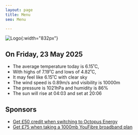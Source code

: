 ```yaml
---
layout: page
title: Menu
seo: Menu

---
```


![Logo](/images/logo.jpg){:width="832px"}

<!-- weather_marker starts -->
## On Friday, 23 May 2025

- The average temperature today is 6.15˚C,
- With highs of 7.19˚C and lows of 4.82˚C,
- It may feel like 6.15˚C with clear sky
- The wind speed is 0.89m/s and visibility is 10000m
- The pressure is 1021hPa and humidity is 86%
- The sun will rise at 04:03 and set at 20:06

<!-- weather_marker ends -->

## Sponsors

- [Get £50 credit when switching to Octopus Energy](https://bit.ly/3oD1nnS)
- [Get £75 when taking a 1000mb YouFibre broadband plan](https://aklam.io/91zWhU?)
